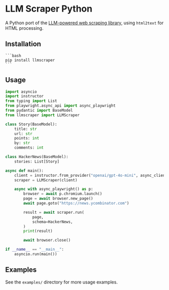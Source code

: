 # LLM Scraper Python

A Python port of the [LLM-powered web scraping library](https://github.com/mishushakov/llm-scraper), using `html2text` for HTML processing.

## Installation

    ```bash
    pip install llmscraper
    ```

## Usage
```python
import asyncio
import instructor
from typing import List
from playwright.async_api import async_playwright
from pydantic import BaseModel
from llmscraper import LLMScraper

class Story(BaseModel):
    title: str
    url: str
    points: int
    by: str
    comments: int

class HackerNews(BaseModel):
    stories: List[Story]

async def main():
    client = instructor.from_provider("openai/gpt-4o-mini", async_client=True)
    scraper = LLMScraper(client)

    async with async_playwright() as p:
        browser = await p.chromium.launch()
        page = await browser.new_page()
        await page.goto("https://news.ycombinator.com")

        result = await scraper.run(
            page,
            schema=HackerNews,
        )
        print(result)

        await browser.close()

if __name__ == "__main__":
    asyncio.run(main())
```

## Examples

See the `examples/` directory for more usage examples.
